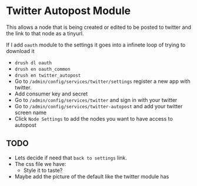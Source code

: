 # Twitter Autopost Module

This allows a node that is being created or edited to be posted to twitter and the link to that node as a tinyurl.

If I add `oauth` module to the settings it goes into a infinete loop of trying to download it

- `drush dl oauth`
- `drush en oauth_common`
- `drush en twitter_autopost`
- Go to `/admin/config/services/twitter/settings` register a new app with twitter.
- Add consumer key and secret
- Go to `/admin/config/services/twitter` and sign in with your twitter
- Go to `/admin/config/services/twitter-autopost` and add your twitter screen name
- Click `Node Settings` to add the nodes you want to have access to autopost


## TODO

- Lets decide if need that `back to settings` link.
- The css file we have:
  - Style it to taste?
- Maybe add the picture of the default like the twitter module has
